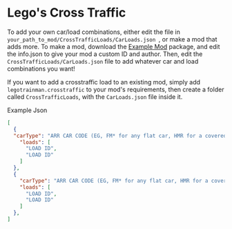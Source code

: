 # Lego's Cross Traffic

To add your own car/load combinations, either edit the file in `your_path_to_mod/CrossTrafficLoads/CarLoads.json `, or make a mod that adds more. To make a mod, download the [Example Mod](https://www.nexusmods.com/Core/Libs/Common/Widgets/ModRequirementsPopUp?id=834&game_id=5982) package, and edit the info.json to give your mod a custom ID and author. Then, edit the `CrossTrafficLoads/CarLoads.json` file to add whatever car and load combinations you want!

If you want to add a crosstraffic load to an existing mod, simply add `legotrainman.crosstraffic` to your mod's requirements, then create a folder called `CrossTrafficLoads`, with the `CarLoads.json` file inside it.

Example Json
```json
[
  {
  "carType": "ARR CAR CODE (EG, FM* for any flat car, HMR for a covered hopper",
    "loads": [
      "LOAD ID",
      "LOAD ID"
    ]
  },
  {
    "carType": "ARR CAR CODE (EG, FM* for any flat car, HMR for a covered hopper",
    "loads": [
      "LOAD ID",
      "LOAD ID"
    ]
  },
]
```
